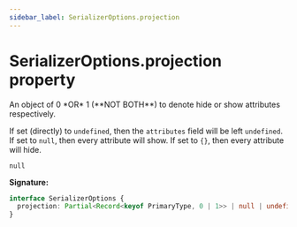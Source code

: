 ```yaml
---
sidebar_label: SerializerOptions.projection
---
```


# SerializerOptions.projection property

An object of 0 \*OR\* 1 (\*\*NOT BOTH\*\*) to denote hide or show attributes respectively.

If set (directly) to `undefined`, then the `attributes` field will be left `undefined`. If set to
`null`, then every attribute will show. If set to `{}`, then every attribute will hide.

`null`

**Signature:**

```typescript
interface SerializerOptions {
  projection: Partial<Record<keyof PrimaryType, 0 | 1>> | null | undefined;
}
```
